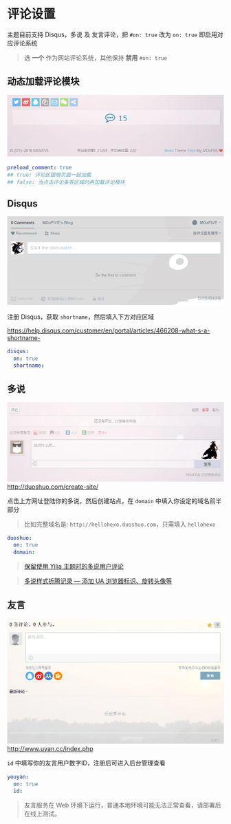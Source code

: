 # 评论设置

主题目前支持 Disqus，多说 及 友言评论，把 `#on: true` 改为 `on: true` 即启用对应评论系统

<blockquote class="note"> 选 <b>一个</b> 作为网站评论系统，其他保持 <b>禁用</b> <code>#on: true</code></blockquote>

## 动态加载评论模块
![动态加载评论](/src/load-comment.gif)
```yaml
preload_comment: true
## true: 评论区跟随页面一起加载
## false: 当点击评论条等区域时再加载评论模块
```

## Disqus
![Disqus](/src/disqus.png)

注册 Disqus，获取 `shortname`，然后填入下方对应区域

https://help.disqus.com/customer/en/portal/articles/466208-what-s-a-shortname-
```yaml
disqus: 
  on: true
  shortname: 
```

## 多说
![多说](/src/duoshuo.png)
http://duoshuo.com/create-site/

点击上方网址登陆你的多说，然后创建站点，在 `domain` 中填入你设定的域名前半部分

<blockquote class="note"> 比如完整域名是: <code>http://hellohexo.duoshuo.com</code>，只需填入 <code>hellohexo</code></blockquote>

```yaml
duoshuo: 
  on: true
  domain: 
```

<blockquote class='issue'>
    <a href="https://github.com/MOxFIVE/hexo-theme-yelee/issues/1" target="_blank">保留使用 Yilia 主题时的多说用户评论</a>
</blockquote>

<blockquote class='example'>
    <a href="http://moxfive.xyz/2015/09/29/duoshuo-style/" target="_blank">多说样式折腾记录 — 添加 UA 浏览器标识、旋转头像等</a>
</blockquote>

## 友言
![友言](/src/youyan.png)
http://www.uyan.cc/index.php

`id` 中填写你的友言用户数字ID，注册后可进入后台管理查看

```yaml
youyan:
  on: true
  id: 
```

<blockquote class="note"> 友言服务在 Web 环境下运行，普通本地环境可能无法正常查看，请部署后在线上测试。</blockquote>
